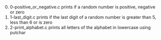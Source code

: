 0. 0-positive_or_negative.c prints if a random number is positive, negative or zero
1. 1-last_digit.c prints if the last digit of a random number is greater than 5, less than 6 or is zero
2. 2-print_alphabet.c prints all letters of the alphabet in lowercase using putchar
